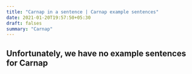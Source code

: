 ```yaml
---
title: "Carnap in a sentence | Carnap example sentences"
date: 2021-01-20T19:57:50+05:30
draft: falses
summary: "Carnap"
---
```

## Unfortunately, we have no example sentences for Carnap                 
